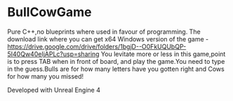 # BullCowGame

Pure C++,no blueprints where used in favour of programming.
The download link where you can get x64 Windows version of the game - https://drive.google.com/drive/folders/1bgjD--O0FkUQUbQP-5I40Qw40eIjAPLc?usp=sharing
You levitate more or less in this game,point is to press TAB when in front of board,
and play the game.You need to type in the guess.Bulls are for how many letters have you gotten
right and Cows for how many you missed!


Developed with Unreal Engine 4
